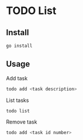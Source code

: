 # TODO List

## Install

```bash
go install 
```

## Usage

Add task

```bash
todo add <task description>
```

List tasks

```bash
todo list
```

Remove task

```bash
todo add <task id number>
```

